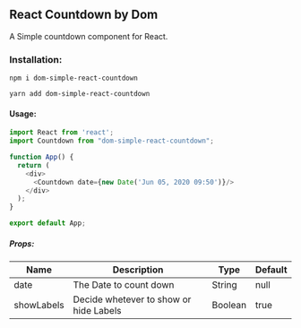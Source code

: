 ## React Countdown by Dom

A Simple countdown component for React.

### Installation: 

`npm i dom-simple-react-countdown`

`yarn add dom-simple-react-countdown`

#### Usage:
```javascript
import React from 'react';
import Countdown from "dom-simple-react-countdown";

function App() {
  return (
    <div>
      <Countdown date={new Date('Jun 05, 2020 09:50')}/>
    </div>
  );
}

export default App;
``` 

##### Props:
| Name  | Description | Type | Default | 
|---|---|---|---|
| date  | The Date to count down  | String | null | 
| showLabels  | Decide whetever to show or hide Labels | Boolean | true |

